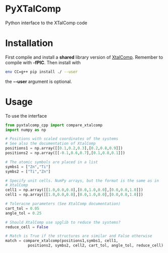 # PyXTalComp
Python interface to the XTalComp code

# Installation
First compile and install a **shared** library version of
[XtalComp](https://github.com/allisonvacanti/XtalComp).
Remember to compile with **-fPIC**.
Then install with
```bash
env CC=g++ pip install ./ --user
```
the **--user** argument is optional.

# Usage
To use the interface
```Python
from pyxtalcomp_cpp import compare_xtalcomp
import numpy as np

# Positions with scaled coordinates of the systems
# See also the documentation of XtalComp
positions1 = np.array([[0.1,0.2,0.3],[0.2,0.8,0.9]])
positions2 = np.array([[-0.1,0.6,0.7],[0.1,0.8,0.1]])

# The atomic symbols are placed in a list
symbs1 = ["Zn","Ti"]
symbs2 = ["Ti","Zn"]

# Specify unit cells. NumPy arrays, but the format is the same as in
# XtalComp
cell1 = np.array([[1.0,0.0,0.0],[0.0,1.0,0.0],[0.0,0.0,1.0]])
cell1 = np.array([[1.0,0.0,0.0],[0.0,1.0,0.0],[0.0,0.0,1.0]])

# Toleracne parameters (See XtalComp documentation)
cart_tol = 0.05
angle_tol = 0.25

# Should XtalComp use spglib to reduce the systems?
reduce_cell = False

# Match is True if the structures are similar and False otherwise
match = compare_xtalcomp(positions1,symbs1, cell1,
          positions2, symbs2, cell2, cart_tol, angle_tol, reduce_cell)
```
